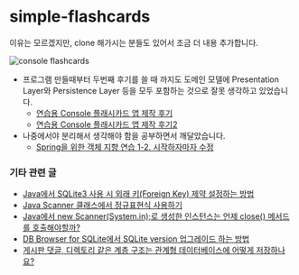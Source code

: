 # simple-flashcards

이유는 모르겠지만, clone 해가시는 분들도 있어서 조금 더 내용 추가합니다.

![console flashcards](https://limvik.github.io/assets/img/2023-04-27-review-console-flashcards-app-for-practice/2023-04-27-application-demo.gif)

- 프로그램 만들때부터 두번째 후기를 쓸 때 까지도 도메인 모델에 Presentation Layer와 Persistence Layer 등을 모두 포함하는 것으로 잘못 생각하고 있었습니다.
  - [연습용 Console 플래시카드 앱 제작 후기](https://limvik.github.io/posts/review-a-console-flashcards-app-for-practice/)
  - [연습용 Console 플래시카드 앱 제작 후기2](https://limvik.github.io/posts/review-a-console-flashcards-app-for-practice-2/) 
- 나중에서야 분리해서 생각해야 함을 공부하면서 깨달았습니다.
  - [Spring을 위한 객체 지향 연습 1-2. 시작하자마자 수정](https://limvik.github.io/posts/practice-oop-for-spring-1-2/#outro)

### 기타 관련 글
- [Java에서 SQLite3 사용 시 외래 키(Foreign Key) 제약 설정하는 방법](https://limvik.github.io/posts/how-to-enforce-foreign-key-restraint-on-sqlite3-in-java/)
- [Java Scanner 클래스에서 정규표현식 사용하기](https://limvik.github.io/posts/java-scanner-class-with-regex/)
- [Java에서 new Scanner(System.in);로 생성한 인스턴스는 언제 close() 메서드를 호출해야할까?](https://limvik.github.io/posts/when-should-i-close-the-scanner-class/)
- [DB Browser for SQLite에서 SQLite version 업그레이드 하는 방법](https://limvik.github.io/posts/sqlite-version-up-in-db-browser-for-sqlite/)
- [게시판 댓글, 디렉토리 같은 계층 구조는 관계형 데이터베이스에 어떻게 저장하나요?](https://limvik.github.io/posts/how-to-store-tree-structure-in-database/)
